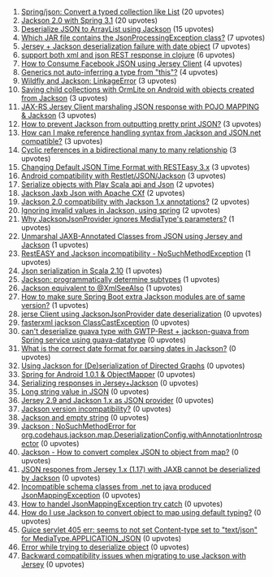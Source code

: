 1. [Spring/json: Convert a typed collection like List<MyPojo>](http://stackoverflow.com/questions/1) (20 upvotes)  
2. [Jackson 2.0 with Spring 3.1](http://stackoverflow.com/questions/1) (20 upvotes)  
3. [Deserialize JSON to ArrayList<POJO> using Jackson](http://stackoverflow.com/questions/1) (15 upvotes)  
4. [Which JAR file contains the JsonProcessingException class?](http://stackoverflow.com/questions/1) (7 upvotes)  
5. [Jersey + Jackson deserialization failure with date object](http://stackoverflow.com/questions/1) (7 upvotes)  
6. [support both xml and json REST response in clojure](http://stackoverflow.com/questions/1) (6 upvotes)  
7. [How to Consume Facebook JSON using Jersey Client](http://stackoverflow.com/questions/1) (4 upvotes)  
8. [Generics not auto-inferring a type from "this"?](http://stackoverflow.com/questions/1) (4 upvotes)  
9. [Wildfly and Jackson: LinkageError](http://stackoverflow.com/questions/1) (3 upvotes)  
10. [Saving child collections with OrmLite on Android with objects created from Jackson](http://stackoverflow.com/questions/1) (3 upvotes)  
11. [JAX-RS Jersey Client marshaling JSON response with POJO MAPPING & Jackson](http://stackoverflow.com/questions/1) (3 upvotes)  
12. [How to prevent Jackson from outputting pretty print JSON?](http://stackoverflow.com/questions/1) (3 upvotes)  
13. [How can I make reference handling syntax from Jackson and JSON.net compatible?](http://stackoverflow.com/questions/1) (3 upvotes)  
14. [Cyclic references in a bidirectional many to many relationship](http://stackoverflow.com/questions/1) (3 upvotes)  
15. [Changing Default JSON Time Format with RESTEasy 3.x](http://stackoverflow.com/questions/1) (3 upvotes)  
16. [Android compatibility with Restlet/JSON/Jackson](http://stackoverflow.com/questions/1) (3 upvotes)  
17. [Serialize objects with Play Scala api and Json](http://stackoverflow.com/questions/1) (2 upvotes)  
18. [Jackson Jaxb Json with Apache CXf](http://stackoverflow.com/questions/1) (2 upvotes)  
19. [Jackson 2.0 compatibility with Jackson 1.x annotations?](http://stackoverflow.com/questions/1) (2 upvotes)  
20. [Ignoring invalid values in Jackson, using spring](http://stackoverflow.com/questions/1) (2 upvotes)  
21. [Why JacksonJsonProvider ignores MediaType's parameters?](http://stackoverflow.com/questions/1) (1 upvotes)  
22. [Unmarshal JAXB-Annotated Classes from JSON using Jersey and Jackson](http://stackoverflow.com/questions/1) (1 upvotes)  
23. [RestEASY and Jackson incompatibility - NoSuchMethodException](http://stackoverflow.com/questions/1) (1 upvotes)  
24. [Json serialization in Scala 2.10](http://stackoverflow.com/questions/1) (1 upvotes)  
25. [Jackson: programmatically determine subtypes](http://stackoverflow.com/questions/1) (1 upvotes)  
26. [Jackson equivalent to @XmlSeeAlso](http://stackoverflow.com/questions/1) (1 upvotes)  
27. [How to make sure Spring Boot extra Jackson modules are of same version?](http://stackoverflow.com/questions/1) (1 upvotes)  
28. [jerse Client using JacksonJsonProvider date deserialization](http://stackoverflow.com/questions/1) (0 upvotes)  
29. [fasterxml jackson ClassCastException](http://stackoverflow.com/questions/1) (0 upvotes)  
30. [can't deserialize guava type with GWTP-Rest + jackson-guava from Spring service using guava-datatype](http://stackoverflow.com/questions/1) (0 upvotes)  
31. [What is the correct date format for parsing dates in Jackson?](http://stackoverflow.com/questions/1) (0 upvotes)  
32. [Using Jackson for (De)serialization of Directed Graphs](http://stackoverflow.com/questions/1) (0 upvotes)  
33. [Spring for Android 1.0.1 & ObjectMapper](http://stackoverflow.com/questions/1) (0 upvotes)  
34. [Serializing responses in Jersey+Jackson](http://stackoverflow.com/questions/1) (0 upvotes)  
35. [Long string value in JSON](http://stackoverflow.com/questions/1) (0 upvotes)  
36. [Jersey 2.9 and Jackson 1.x as JSON provider](http://stackoverflow.com/questions/1) (0 upvotes)  
37. [Jackson version incompatibility?](http://stackoverflow.com/questions/1) (0 upvotes)  
38. [Jackson and empty string](http://stackoverflow.com/questions/1) (0 upvotes)  
39. [Jackson : NoSuchMethodError for org.codehaus.jackson.map.DeserializationConfig.withAnnotationIntrospector](http://stackoverflow.com/questions/1) (0 upvotes)  
40. [Jackson - How to convert complex JSON to object from map?](http://stackoverflow.com/questions/1) (0 upvotes)  
41. [JSON respones from Jersey 1.x (1.17) with JAXB cannot be deserialized by Jackson](http://stackoverflow.com/questions/1) (0 upvotes)  
42. [Incompatible schema classes from .net to java produced JsonMappingException](http://stackoverflow.com/questions/1) (0 upvotes)  
43. [How to handel JsonMappingException try catch](http://stackoverflow.com/questions/1) (0 upvotes)  
44. [How do I use Jackson to convert object to map using default typing?](http://stackoverflow.com/questions/1) (0 upvotes)  
45. [Guice servlet 405 err: seems to not set Content-type set to "text/json" for MediaType.APPLICATION_JSON](http://stackoverflow.com/questions/1) (0 upvotes)  
46. [Error while trying to deserialize object](http://stackoverflow.com/questions/1) (0 upvotes)  
47. [Backward compatibility issues when migrating to use Jackson with Jersey](http://stackoverflow.com/questions/1) (0 upvotes)  
